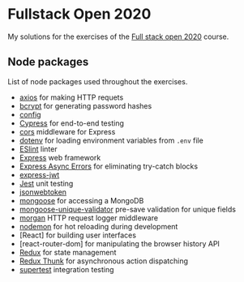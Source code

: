 # Fullstack Open 2020
My solutions for the exercises of the [Full stack open 2020](https://fullstackopen.com/en/) course.


## Node packages
List of node packages used throughout the exercises.
* [axios](https://www.npmjs.com/package/axios) for making HTTP requets
* [bcrypt](https://github.com/kelektiv/node.bcrypt.js) for generating password hashes
* [config](https://github.com/lorenwest/node-config)
* [Cypress](https://www.cypress.io/) for end-to-end testing
* [cors](https://expressjs.com/en/resources/middleware/cors.html) middleware for Express
* [dotenv](https://github.com/motdotla/dotenv) for loading environment variables from `.env` file
* [ESlint](https://eslint.org/) linter
* [Express](https://expressjs.com) web framework
* [Express Async Errors](https://github.com/davidbanham/express-async-errors) for eliminating try-catch blocks
* [express-jwt](https://www.npmjs.com/package/express-jwt)
* [Jest](https://jestjs.io/) unit testing
* [jsonwebtoken](https://github.com/auth0/node-jsonwebtoken)
* [mongoose](https://mongoosejs.com/) for accessing a MongoDB
* [mongoose-unique-validator](https://github.com/blakehaswell/mongoose-unique-validator) pre-save validation for unique fields
* [morgan](https://github.com/expressjs/morgan) HTTP request logger middleware
* [nodemon](https://nodemon.io/) for hot reloading during development
* [React] for building user interfaces
* [react-router-dom] for manipulating the browser history API
* [Redux](https://redux.js.org/) for state management
* [Redux Thunk](https://github.com/reduxjs/redux-thunk) for asynchronous action dispatching
* [supertest](https://github.com/visionmedia/supertest) integration testing
